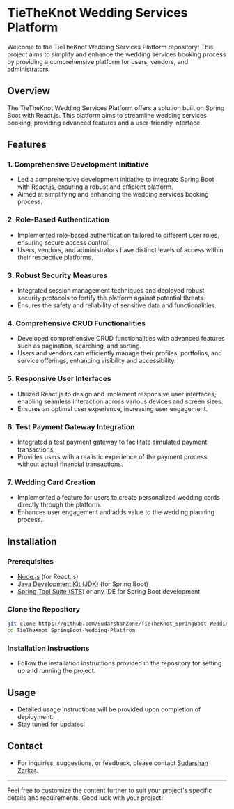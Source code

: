 # TieTheKnot Wedding Services Platform


Welcome to the TieTheKnot Wedding Services Platform repository! This project aims to simplify and enhance the wedding services booking process by providing a comprehensive platform for users, vendors, and administrators.

## Overview

The TieTheKnot Wedding Services Platform offers a solution built on Spring Boot with React.js. This platform aims to streamline wedding services booking, providing advanced features and a user-friendly interface.

## Features

### 1. Comprehensive Development Initiative

- Led a comprehensive development initiative to integrate Spring Boot with React.js, ensuring a robust and efficient platform.
- Aimed at simplifying and enhancing the wedding services booking process.

### 2. Role-Based Authentication

- Implemented role-based authentication tailored to different user roles, ensuring secure access control.
- Users, vendors, and administrators have distinct levels of access within their respective platforms.

### 3. Robust Security Measures

- Integrated session management techniques and deployed robust security protocols to fortify the platform against potential threats.
- Ensures the safety and reliability of sensitive data and functionalities.

### 4. Comprehensive CRUD Functionalities

- Developed comprehensive CRUD functionalities with advanced features such as pagination, searching, and sorting.
- Users and vendors can efficiently manage their profiles, portfolios, and service offerings, enhancing visibility and accessibility.

### 5. Responsive User Interfaces

- Utilized React.js to design and implement responsive user interfaces, enabling seamless interaction across various devices and screen sizes.
- Ensures an optimal user experience, increasing user engagement.

### 6. Test Payment Gateway Integration

- Integrated a test payment gateway to facilitate simulated payment transactions.
- Provides users with a realistic experience of the payment process without actual financial transactions.

### 7. Wedding Card Creation

- Implemented a feature for users to create personalized wedding cards directly through the platform.
- Enhances user engagement and adds value to the wedding planning process.

## Installation

### Prerequisites

- [Node.js](https://nodejs.org/) (for React.js)
- [Java Development Kit (JDK)](https://www.oracle.com/java/technologies/javase-jdk11-downloads.html) (for Spring Boot)
- [Spring Tool Suite (STS)](https://spring.io/tools) or any IDE for Spring Boot development

### Clone the Repository

```bash
git clone https://github.com/SudarshanZone/TieTheKnot_SpringBoot-Wedding-Platfrom.git
cd TieTheKnot_SpringBoot-Wedding-Platfrom
```

### Installation Instructions

- Follow the installation instructions provided in the repository for setting up and running the project.

## Usage

- Detailed usage instructions will be provided upon completion of deployment.
- Stay tuned for updates!


## Contact

- For inquiries, suggestions, or feedback, please contact [Sudarshan Zarkar](mailto:sudarshanzarkar396@gmail.com).

---

Feel free to customize the content further to suit your project's specific details and requirements. Good luck with your project!
